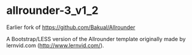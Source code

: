 allrounder-3_v1_2
=================

Earlier fork of https://github.com/Bakual/Allrounder

A Bootstrap/LESS version of the Allrounder template originally made by lernvid.com (http://www.lernvid.com/).
